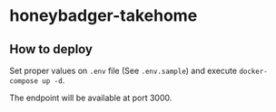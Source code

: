 # honeybadger-takehome

## How to deploy

Set proper values on `.env` file (See `.env.sample`) and execute `docker-compose up -d`. 

The endpoint will be available at port 3000.